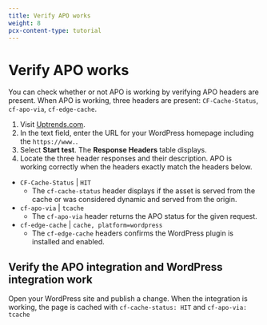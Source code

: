 ```yaml
---
title: Verify APO works
weight: 8
pcx-content-type: tutorial
---
```


# Verify APO works

You can check whether or not APO is working by verifying APO headers are present. When APO is working, three headers are present: `CF-Cache-Status`, `cf-apo-via`, `cf-edge-cache`.

1.  Visit [Uptrends.com](https://www.uptrends.com/tools/http-response-header-check).
2.  In the text field, enter the URL for your WordPress homepage including the `https://www.`.
3.  Select **Start test**. The **Response Headers** table displays.
4.  Locate the three header responses and their description. APO is working correctly when the headers exactly match the headers below.

- `CF-Cache-Status` | `HIT`
  - The `cf-cache-status` header displays if the asset is served from the cache or was considered dynamic and served from the origin.
- `cf-apo-via` | `tcache`
  - The `cf-apo-via` header returns the APO status for the given request.
- `cf-edge-cache` | `cache, platform=wordpress`
  - The `cf-edge-cache` headers confirms the WordPress plugin is installed and enabled.

## Verify the APO integration and WordPress integration work

Open your WordPress site and publish a change. When the integration is working, the page is cached with `cf-cache-status: HIT` and `cf-apo-via: tcache`
